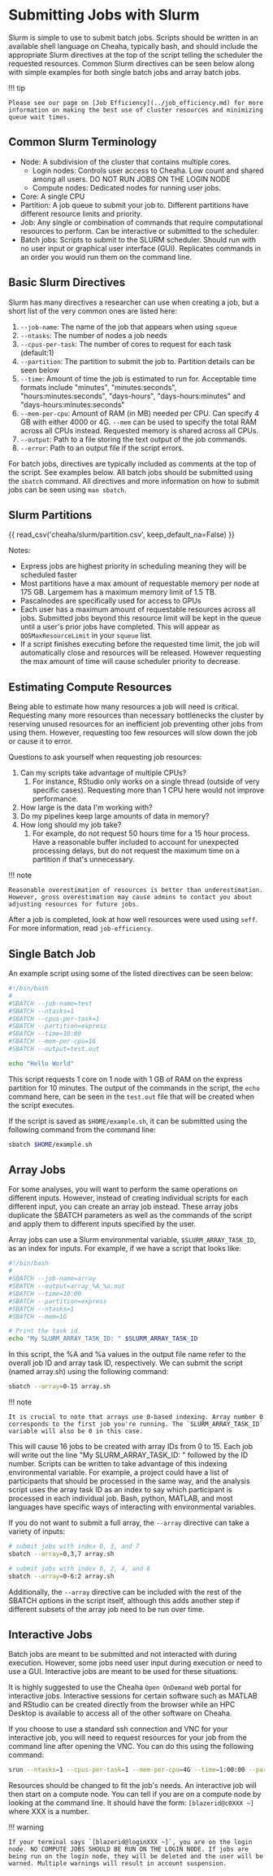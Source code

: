 # Submitting Jobs with Slurm

Slurm is simple to use to submit batch jobs. Scripts should be written
in an available shell language on Cheaha, typically bash, and should
include the appropriate Slurm directives at the top of the script
telling the scheduler the requested resources. Common Slurm directives
can be seen below along with simple examples for both single batch jobs
and array batch jobs.

!!! tip

<!-- markdownlint-disable-next-line -->
    Please see our page on [Job Efficiency](../job_efficiency.md) for more information on making the best use of cluster resources and minimizing queue wait times.

## Common Slurm Terminology

- Node: A subdivision of the cluster that contains multiple cores.
  - Login nodes: Controls user access to Cheaha. Low count and shared among all users. DO NOT RUN JOBS ON THE LOGIN NODE
  - Compute nodes: Dedicated nodes for running user jobs.
- Core: A single CPU
- Partition: A job queue to submit your job to. Different partitions have different resource limits and priority.
- Job: Any single or combination of commands that require computational resources to perform. Can be interactive or submitted to the scheduler.
- Batch jobs: Scripts to submit to the SLURM scheduler. Should run with no user input or graphical user interface (GUI). Replicates commands in an order you would run them on the command line.

## Basic Slurm Directives

Slurm has many directives a researcher can use when creating a job, but
a short list of the very common ones are listed here:

1. `--job-name`: The name of the job that appears when using `squeue`
2. `--ntasks`: The number of nodes a job needs
3. `--cpus-per-task`: The number of cores to request for each task (default:1)
4. `--partition`: The partition to submit the job to. Partition details
    can be seen below
5. `--time`: Amount of time the job is estimated to run for. Acceptable time formats include "minutes", "minutes:seconds", "hours:minutes:seconds", "days-hours", "days-hours:minutes" and "days-hours:minutes:seconds"
6. `--mem-per-cpu`: Amount of RAM (in MB) needed per CPU. Can specify 4 GB with either 4000 or 4G. `--mem` can be used to specify the total RAM across all CPUs instead. Requested memory is shared across all CPUs.
7. `--output`: Path to a file storing the text output of the job commands.
8. `--error`: Path to an output file if the script errors.

For batch jobs, directives are typically included as comments at the top of the script. See examples below. All batch jobs should be submitted using the `sbatch` command. All directives and more information on how to submit jobs can be seen using `man sbatch`.

## Slurm Partitions

{{ read_csv('cheaha/slurm/partition.csv', keep_default_na=False) }}

Notes:

- Express jobs are highest priority in scheduling meaning they will be scheduled faster
- Most partitions have a max amount of requestable memory per node at 175 GB. Largemem has a maximum memory limit of 1.5 TB.
- Pascalnodes are specifically used for access to GPUs
- Each user has a maximum amount of requestable resources across all jobs. Submitted jobs beyond this resource limit will be kept in the queue until a user's prior jobs have completed. This will appear as `QOSMaxResourceLimit` in your `squeue` list.
- If a script finishes executing before the requested time limit, the job will automatically close and resources will be released. However requesting the max amount of time will cause scheduler priority to decrease.

## Estimating Compute Resources

Being able to estimate how many resources a job will need is critical. Requesting many more resources than necessary bottlenecks the cluster by reserving unused resources for an inefficient job preventing other jobs from using them. However, requesting too few resources will slow down the job or cause it to error.

Questions to ask yourself when requesting job resources:

1. Can my scripts take advantage of multiple CPUs?
    1. For instance, RStudio only works on a single thread (outside of very specific cases). Requesting more than 1 CPU here would not improve performance.
2. How large is the data I'm working with?
3. Do my pipelines keep large amounts of data in memory?
4. How long should my job take?
    1. For example, do not request 50 hours time for a 15 hour process. Have a reasonable buffer included to account for unexpected processing delays, but do not request the maximum time on a partition if that's unnecessary.

!!! note

<!-- markdownlint-disable-next-line -->
    Reasonable overestimation of resources is better than underestimation. However, gross overestimation may cause admins to contact you about adjusting resources for future jobs.

After a job is completed, look at how well resources were used using `seff`. For more information, read `job-efficiency`.


## Single Batch Job

An example script using some of the listed directives can be seen below:

``` bash
#!/bin/bash
#
#SBATCH --job-name=test
#SBATCH --ntasks=1
#SBATCH --cpus-per-task=1
#SBATCH --partition=express
#SBATCH --time=10:00
#SBATCH --mem-per-cpu=1G
#SBATCH --output=test.out

echo "Hello World"
```

This script requests 1 core on 1 node with 1 GB of RAM on the express partition for 10 minutes. The output of the commands in the script, the `echo` command here, can be seen in the `test.out` file that will be created when the script executes.

If the script is saved as `$HOME/example.sh`, it can be submitted using the following command from the command line:

``` bash
sbatch $HOME/example.sh
```

## Array Jobs

For some analyses, you will want to perform the same operations on different inputs. However, instead of creating individual scripts for each different input, you can create an array job instead. These array jobs duplicate the SBATCH parameters as well as the commands of the script and apply them to different inputs specified by the user.

Array jobs can use a Slurm environmental variable, `$SLURM_ARRAY_TASK_ID`, as an index for inputs. For example, if we have a script that looks like:

``` bash
#!/bin/bash
#
#SBATCH --job-name=array
#SBATCH --output=array_%A_%a.out
#SBATCH --time=10:00
#SBATCH --partition=express
#SBATCH --ntasks=1
#SBATCH --mem=1G

# Print the task id.
echo "My SLURM_ARRAY_TASK_ID: " $SLURM_ARRAY_TASK_ID
```

In this script, the %A and %a values in the output file name refer to the overall job ID and array task ID, respectively. We can submit the script (named array.sh) using the following command:

``` bash
sbatch --array=0-15 array.sh
```

!!! note

<!-- markdownlint-disable-next-line -->
    It is crucial to note that arrays use 0-based indexing. Array number 0 corresponds to the first job you're running. The `SLURM_ARRAY_TASK_ID` variable will also be 0 in this case.

This will cause 16 jobs to be created with array IDs from 0 to 15. Each job will write out the line "My SLURM_ARRAY_TASK_ID: " followed by the ID number. Scripts can be written to take advantage of this indexing environmental variable. For example, a project could have a list of participants that should be processed in the same way, and the analysis script uses the array task ID as an index to say which participant is processed in each individual job. Bash, python, MATLAB, and most languages have specific ways of interacting with environmental variables.

If you do not want to submit a full array, the `--array` directive can take a variety of inputs:

``` bash
# submit jobs with index 0, 3, and 7
sbatch --array=0,3,7 array.sh

# submit jobs with index 0, 2, 4, and 6
sbatch --array=0-6:2 array.sh
```

Additionally, the `--array` directive can be included with the rest of the SBATCH options in the script itself, although this adds another step if different subsets of the array job need to be run over time.

## Interactive Jobs

Batch jobs are meant to be submitted and not interacted with during execution. However, some jobs need user input during execution or need to use a GUI. Interactive jobs are meant to be used for these situations.

It is highly suggested to use the Cheaha `Open OnDemand` web portal for interactive jobs. Interactive sessions for certain software such as MATLAB and RStudio can be created directly from the browser while an HPC Desktop is available to access all of the other software on Cheaha.

If you choose to use a standard ssh connection and VNC for your interactive job, you will need to request resources for your job from the command line after opening the VNC. You can do this using the following command:

``` bash
srun --ntasks=1 --cpus-per-task=1 --mem-per-cpu=4G --time=1:00:00 --partition=express --pty /bin/bash
```

Resources should be changed to fit the job's needs. An interactive job will then start on a compute node. You can tell if you are on a compute node by looking at the command line. It should have the form: `[blazerid@c0XXX ~]` where XXX is a number.

!!! warning

<!-- markdownlint-disable-next-line -->
    If your terminal says `[blazerid@loginXXX ~]`, you are on the login node. NO COMPUTE JOBS SHOULD BE RUN ON THE LOGIN NODE. If jobs are being run on the login node, they will be deleted and the user will be warned. Multiple warnings will result in account suspension.
